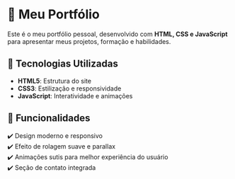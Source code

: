 # 📌 Meu Portfólio

Este é o meu portfólio pessoal, desenvolvido com **HTML, CSS e JavaScript** para apresentar meus projetos, formação e habilidades.

## 🚀 Tecnologias Utilizadas
- **HTML5**: Estrutura do site
- **CSS3**: Estilização e responsividade
- **JavaScript**: Interatividade e animações

## 🎨 Funcionalidades
✔️ Design moderno e responsivo  
✔️ Efeito de rolagem suave e parallax  
✔️ Animações sutis para melhor experiência do usuário  
✔️ Seção de contato integrada  
